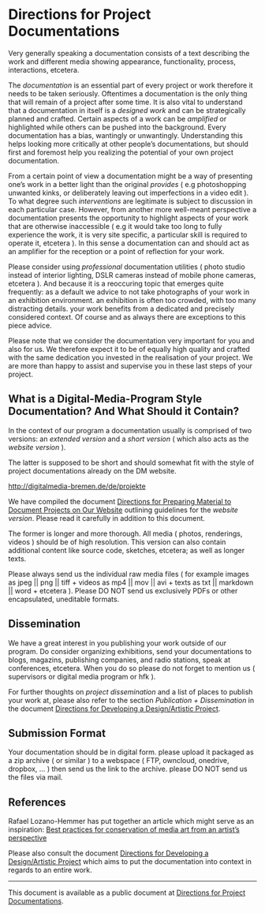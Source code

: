 # Directions for Project Documentations

Very generally speaking a documentation consists of a text describing the work and different media showing appearance, functionality, process, interactions, etcetera.

The *documentation* is an essential part of every project or work therefore it needs to be taken seriously. Oftentimes a documentation is the only thing that will remain of a project after some time. It is also vital to understand that a documentation in itself is a *designed work* and can be strategically planned and crafted. Certain aspects of a work can be *amplified* or highlighted while others can be pushed into the background. Every documentation has a bias, wantingly or unwantingly. Understanding this helps looking more critically at other people’s documentations, but should first and foremost help you realizing the potential of your own project documentation.

From a certain point of view a documentation might be a way of presenting one’s work in a better light than the original *provides* ( e.g photoshopping unwanted kinks, or deliberately leaving out imperfections in a video edit ). To what degree such *interventions* are legitimate is subject to discussion in each particular case. However, from another more well-meant perspective a documentation presents the opportunity to highlight aspects of your work that are otherwise inaccessible ( e.g it would take too long to fully experience the work, it is very site specific, a particular skill is required to operate it, etcetera ). In this sense a documentation can and should act as an amplifier for the reception or a point of reflection for your work.

Please consider using *professional* documentation utilities ( photo studio instead of interior lighting, DSLR cameras instead of mobile phone cameras, etcetera ). And because it is a reoccuring topic that emerges quite frequently: as a default we advice to not take photographs of your work in an exhibition environment. an exhibition is often too crowded, with too many distracting details. your work benefits from a dedicated and precisely considered context. Of course and as always there are exceptions to this piece advice.

Please note that we consider the documentation very important for you and also for us. We therefore expect it to be of equally high quality and crafted with the same dedication you invested in the realisation of your project. We are more than happy to assist and supervise you in these last steps of your project.

## What is a Digital-Media-Program Style Documentation? And What Should it Contain?

In the context of our program a documentation usually is comprised of two versions: an *extended version* and a *short version* ( which also acts as the *website version* ).

The latter is supposed to be short and should somewhat fit with the style of project documentations already on the DM website.

   http://digitalmedia-bremen.de/de/projekte

We have compiled the document [Directions for Preparing Material to Document Projects on Our Website](http://dm-hb.de/dmdfpmtdpoow) outlining guidelines for the *website version*. Please read it carefully in addition to this document.

The former is longer and more thorough. All media ( photos, renderings, videos ) should be of high resolution. This version can also contain additional content like source code, sketches, etcetera; as well as longer texts.

Please always send us the individual raw media files ( for example images as jpeg || png || tiff + videos as mp4 || mov || avi + texts as txt || markdown || word + etcetera ). Please DO NOT send us exclusively PDFs or other encapsulated, uneditable formats.

## Dissemination

We have a great interest in you publishing your work outside of our program. Do consider organizing exhibitions, send your documentations to blogs, magazins, publishing companies, and radio stations, speak at conferences, etcetera. When you do so please do not forget to mention us ( supervisors or digital media program or hfk ).

For further thoughts on *project dissemination* and a list of places to publish your work at, please also refer to the section *Publication + Dissemination* in the document [Directions for Developing a Design/Artistic Project](http://dm-hb.de/dmdfdadap).

## Submission Format

Your documentation should be in digital form. please upload it packaged as a zip archive ( or similar ) to a webspace ( FTP, owncloud, onedrive, dropbox, … ) then send us the link to the archive. please DO NOT send us the files via mail.

## References

Rafael Lozano-Hemmer has put together an article which might serve as an inspiration: [Best practices for conservation of media art from an artist’s perspective](http://dm-hb.de/8o)

Please also consult the document [Directions for Developing a Design/Artistic Project](http://dm-hb.de/dmdfdadap) which aims to put the documentation into context in regards to an entire work.

---

This document is available as a public document at [Directions for Project Documentations](http://dm-hb.de/dmdfpd).
